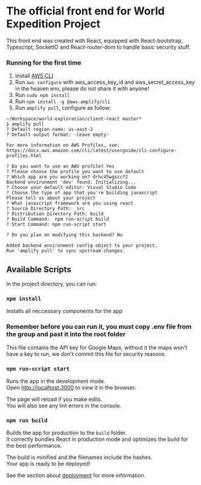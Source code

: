 # The official front end for World Expedition Project

This front end was created with React, equipped with React-bootstrap, Typescript, SocketIO and React-router-dom to handle basic security stuff.

### Running for the first time

1. Install [AWS CLI](https://docs.aws.amazon.com/cli/latest/userguide/install-cliv2.html)
2. Run `aws configure` with aws_access_key_id and aws_secret_access_key in the heaven env, please do not share it with anyone!
3. Run `sudo npm install`
4. Run `npm install -g @aws-amplify/cli`
5. Run `amplify pull`, configure as follow:

```
~/Workspace/world-exploration/client-react master*
❯ amplify pull
? Default region name: us-east-2
? Default output format: -leave empty-

For more information on AWS Profiles, see:
https://docs.aws.amazon.com/cli/latest/userguide/cli-configure-profiles.html

? Do you want to use an AWS profile? Yes
? Please choose the profile you want to use default
? Which app are you working on? drhc45wgxccf2
Backend environment 'dev' found. Initializing...
? Choose your default editor: Visual Studio Code
? Choose the type of app that you're building javascript
Please tell us about your project
? What javascript framework are you using react
? Source Directory Path:  src
? Distribution Directory Path: build
? Build Command:  npm run-script build
? Start Command: npm run-script start

? Do you plan on modifying this backend? No

Added backend environment config object to your project.
Run 'amplify pull' to sync upstream changes.

```

## Available Scripts

In the project directory, you can run:

### `npm install`

Installs all neccessary components for the app

### Remember before you can run it, you must copy .env file from the group and past it into the root folder

This file contains the API key for Google Maps, without it the maps won't have a key to run, we don't commit this file for security reasons.

### `npm run-script start`

Runs the app in the development mode.\
Open [http://localhost:3000](http://localhost:3000) to view it in the browser.

The page will reload if you make edits.\
You will also see any lint errors in the console.

### `npm run build`

Builds the app for production to the `build` folder.\
It correctly bundles React in production mode and optimizes the build for the best performance.

The build is minified and the filenames include the hashes.\
Your app is ready to be deployed!

See the section about [deployment](https://facebook.github.io/create-react-app/docs/deployment) for more information.

